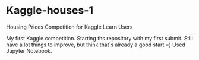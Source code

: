 # Kaggle-houses-1
Housing Prices Competition for Kaggle Learn Users

My first Kaggle competition. Starting ths repository with my first submit. Still have a lot things to improve, but think that`s already a good start =)
Used Jupyter Notebook.
